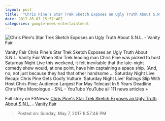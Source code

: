 ```yaml
---
layout: post
title:  "Chris Pine's Star Trek Sketch Exposes an Ugly Truth About S.N.L. - Vanity Fair"
date: 2017-05-07 15:57:46Z
categories: google-news-entertaintment
---
```


![Chris Pine's Star Trek Sketch Exposes an Ugly Truth About S.N.L. - Vanity Fair](http://media.vanityfair.com/photos/590f2d8db2b5c96b5f052e4b/16:9/w_1200,h_630,c_limit/sulu-snl.jpg)

Vanity Fair Chris Pine's Star Trek Sketch Exposes an Ugly Truth About S.N.L. Vanity Fair When Star Trek leading man Chris Pine was picked to host Saturday Night Live this weekend, it felt inevitable that the late-night comedy show would, at one point, have him captaining a space ship. (And, no, not just because they had that other handsome ... Saturday Night Live Recap: Chris Pine Gets Goofy Vulture 'Saturday Night Live' Ratings Slip With Host Chris Pine; Audience Largest For May Telecast In 5 Years Deadline Chris Pine Monologue - SNL - YouTube YouTube all 111 news articles »


Full story on F3News: [Chris Pine's Star Trek Sketch Exposes an Ugly Truth About S.N.L. - Vanity Fair](http://www.f3nws.com/n/DTapxC)

> Posted on: Sunday, May 7, 2017 8:57:46 PM
